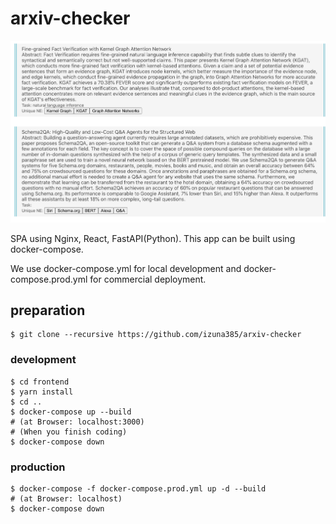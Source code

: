 # arxiv-checker
![demo](./img/demo.png)

SPA using Nginx, React, FastAPI(Python).
This app can be built using docker-compose.

We use docker-compose.yml for local development and docker-compose.prod.yml for commercial deployment.

## preparation
```
$ git clone --recursive https://github.com/izuna385/arxiv-checker
```

### development
```
$ cd frontend
$ yarn install
$ cd ..
$ docker-compose up --build
# (at Browser: localhost:3000)
# (When you finish coding)
$ docker-compose down
```

### production
```
$ docker-compose -f docker-compose.prod.yml up -d --build
# (at Browser: localhost)
$ docker-compose down
```

